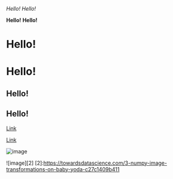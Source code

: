 *Hello!*
_Hello!_

**Hello!**
__Hello!__

# Hello!

Hello!
======

## Hello!

Hello!
------

[Link](https://github.com/YongceLi/cse15l-lab-reports/edit/main/index.md)

[Link][1]

[1]:https://github.com/YongceLi/cse15l-lab-reports/edit/main/index.md

![image](https://towardsdatascience.com/3-numpy-image-transformations-on-baby-yoda-c27c1409b411)

![image][2]
[2]:https://towardsdatascience.com/3-numpy-image-transformations-on-baby-yoda-c27c1409b411
